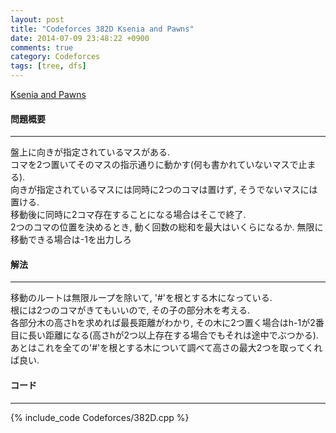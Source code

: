 ```yaml
---
layout: post
title: "Codeforces 382D Ksenia and Pawns"
date: 2014-07-09 23:48:22 +0900
comments: true
category: Codeforces
tags: [tree, dfs]
---
```


[Ksenia and Pawns](http://codeforces.com/contest/382/problem/D)

#### 問題概要

****

盤上に向きが指定されているマスがある.  
コマを2つ置いてそのマスの指示通りに動かす(何も書かれていないマスで止まる).  
向きが指定されているマスには同時に2つのコマは置けず, そうでないマスには置ける.  
移動後に同時に2コマ存在することになる場合はそこで終了.  
2つのコマの位置を決めるとき, 動く回数の総和を最大はいくらになるか. 無限に移動できる場合は-1を出力しろ

#### 解法

****

移動のルートは無限ループを除いて, \'\#\'を根とする木になっている.  
根には2つのコマがきてもいいので, その子の部分木を考える.  
各部分木の高さhを求めれば最長距離がわかり, その木に2つ置く場合はh-1が2番目に長い距離になる(高さhが2つ以上存在する場合でもそれは途中でぶつかる).  
あとはこれを全ての\'\#\'を根とする木について調べて高さの最大2つを取ってくれば良い.

#### コード

****

{% include_code Codeforces/382D.cpp %}
